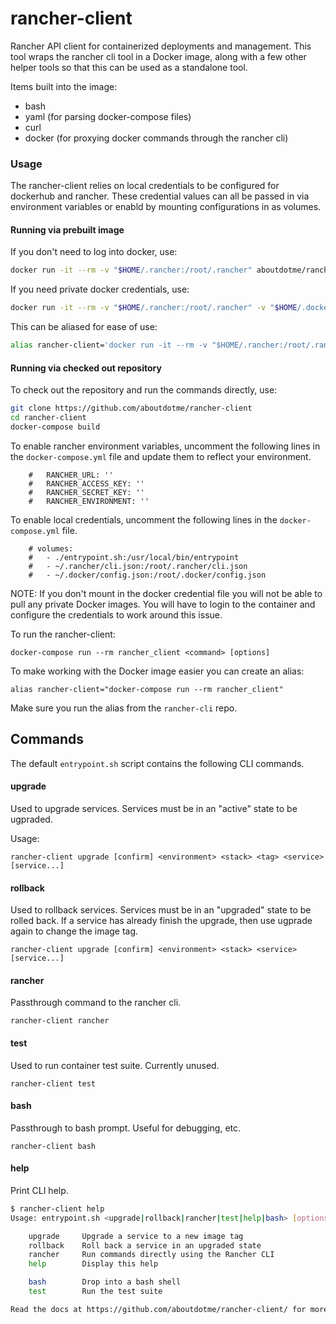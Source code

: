 # rancher-client

Rancher API client for containerized deployments and management.  This tool
wraps the rancher cli tool in a Docker image, along with a few other helper
tools so that this can be used as a standalone tool.

Items built into the image:

* bash
* yaml (for parsing docker-compose files)
* curl
* docker (for proxying docker commands through the rancher cli)

### Usage

The rancher-client relies on local credentials to be configured for dockerhub
and rancher.  These credential values can all be passed in via environment
variables or enabld by mounting configurations in as volumes.

#### Running via prebuilt image

If you don't need to log into docker, use:

```bash
docker run -it --rm -v "$HOME/.rancher:/root/.rancher" aboutdotme/rancher-client <command> [options]`
```

If you need private docker credentials, use:


```bash
docker run -it --rm -v "$HOME/.rancher:/root/.rancher" -v "$HOME/.docker:/root/.docker" aboutdotme/rancher-client <command> [options]`
```

This can be aliased for ease of use:

```bash
alias rancher-client='docker run -it --rm -v "$HOME/.rancher:/root/.rancher" -v "$HOME/.docker:/root/.docker" aboutdotme/rancher-client'`
```

#### Running via checked out repository

To check out the repository and run the commands directly, use:

```bash
git clone https://github.com/aboutdotme/rancher-client
cd rancher-client
docker-compose build
```

To enable rancher environment variables, uncomment the following lines in the
`docker-compose.yml` file and update them to reflect your environment.

```
    #   RANCHER_URL: ''
    #   RANCHER_ACCESS_KEY: ''
    #   RANCHER_SECRET_KEY: ''
    #   RANCHER_ENVIRONMENT: ''
```

To enable local credentials, uncomment the following lines in the
`docker-compose.yml` file.

```
    # volumes:
    #   - ./entrypoint.sh:/usr/local/bin/entrypoint
    #   - ~/.rancher/cli.json:/root/.rancher/cli.json
    #   - ~/.docker/config.json:/root/.docker/config.json
```

NOTE: If you don't mount in the docker credential file you will not be able to
pull any private Docker images.  You will have to login to the container and
configure the credentials to work around this issue.

To run the rancher-client:

`docker-compose run --rm rancher_client <command> [options]`

To make working with the Docker image easier you can create an alias:

```
alias rancher-client="docker-compose run --rm rancher_client"
```

Make sure you run the alias from the `rancher-cli` repo.

## Commands

The default `entrypoint.sh` script contains the following CLI commands.

#### upgrade

Used to upgrade services. Services must be in an "active" state to be ugpraded.

Usage:

`rancher-client upgrade [confirm] <environment> <stack> <tag> <service> [service...]`

#### rollback

Used to rollback services. Services must be in an "upgraded" state to be rolled
back. If a service has already finish the upgrade, then use ugprade again to
change the image tag.

`rancher-client upgrade [confirm] <environment> <stack> <service> [service...]`

#### rancher

Passthrough command to the rancher cli.

`rancher-client rancher`

#### test

Used to run container test suite.  Currently unused.

`rancher-client test`

#### bash

Passthrough to bash prompt.  Useful for debugging, etc.

`rancher-client bash`

#### help

Print CLI help.

```bash
$ rancher-client help
Usage: entrypoint.sh <upgrade|rollback|rancher|test|help|bash> [options]

    upgrade     Upgrade a service to a new image tag
    rollback    Roll back a service in an upgraded state
    rancher     Run commands directly using the Rancher CLI
    help        Display this help

    bash        Drop into a bash shell
    test        Run the test suite

Read the docs at https://github.com/aboutdotme/rancher-client/ for more details.
```

